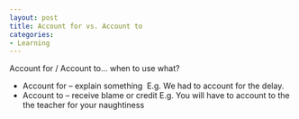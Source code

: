 ```yaml
---
layout: post
title: Account for vs. Account to
categories:
- Learning
---
```



Account for / Account to... when to use what?

- Account for – explain something  E.g. We had to account for the delay.
- Account to – receive blame or credit E.g. You will have to account to the the teacher for your naughtiness
